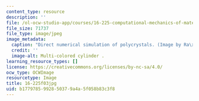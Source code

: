 ```yaml
---
content_type: resource
description: ''
file: /ol-ocw-studio-app/courses/16-225-computational-mechanics-of-materials-fall-2003/b1779785992850379a4a5f058b83c3f8_16-225f03.jpg
file_size: 71737
file_type: image/jpeg
image_metadata:
  caption: "Direct numerical simulation of polycrystals. (Image by Ra\xFAl Radovitzky.)"
  credit: ''
  image-alt: Multi-colored cylinder .
learning_resource_types: []
license: https://creativecommons.org/licenses/by-nc-sa/4.0/
ocw_type: OCWImage
resourcetype: Image
title: 16-225f03jpg
uid: b1779785-9928-5037-9a4a-5f058b83c3f8
---
```

